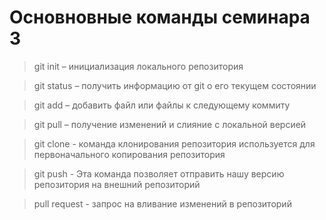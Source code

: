 # Основновные команды семинара 3

> git init – инициализация локального репозитория

> git status – получить информацию от git о его текущем состоянии

> git add – добавить файл или файлы к следующему коммиту

> git pull – получение изменений и слияние с локальной версией

> git clone - команда клонирования репозитория используется для первоначального копирования репозитория

> git push - Эта команда позволяет отправить нашу версию репозитория на внешний репозиторий

> pull request - запрос на вливание изменений в репозиторий